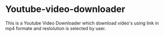 # Youtube-video-downloader
This is a Youtube Video Downloader which download video's using link in mp4 formate and reslolution is selected by user.
